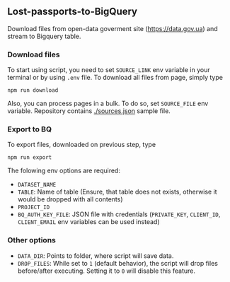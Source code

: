 ## Lost-passports-to-BigQuery
Download files from open-data goverment site (https://data.gov.ua) and stream to Bigquery table.

### Download files
To start using script, you need to set `SOURCE_LINK` env variable in your terminal or by using `.env` file.
To download all files from page, simply type

`npm run download`

Also, you can process pages in a bulk. To do so, set `SOURCE_FILE` env variable. Repository contains [./sources.json](sources.json) sample file.

### Export to BQ
To export files, downloaded on previous step, type

`npm run export`

The folowing env options are required:

- `DATASET_NAME`
- `TABLE`: Name of table (Ensure, that table does not exists, otherwise it would be dropped with all contents)
- `PROJECT_ID`
- `BQ_AUTH_KEY_FILE`: JSON file with credentials (`PRIVATE_KEY`, `CLIENT_ID`, `CLIENT_EMAIL` env variables can be used instead)

### Other options
- `DATA_DIR`: Points to folder, where script will save data.
- `DROP_FILES`: While set to `1` (default behavior), the script will drop files before/after executing. Setting it to `0` will disable this feature.


